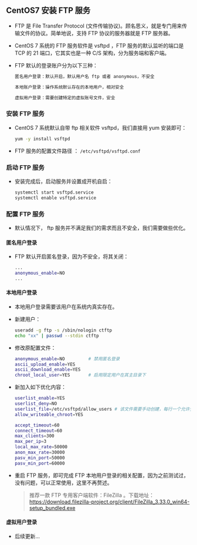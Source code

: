 ## CentOS7 安装 FTP 服务
- FTP 是 File Transfer Protocol (文件传输协议)。顾名思义，就是专门用来传输文件的协议。简单地说，支持 FTP 协议的服务器就是 FTP 服务器。
- CentOS 7 系统的 FTP 服务软件是 vsftpd ，FTP 服务的默认监听的端口是 TCP 的 21 端口，它其实也是一种 C/S 架构，分为服务端和客户端。

- FTP 默认的登录账户分为以下三种：
  
  ```bash
  匿名用户登录：默认开启，默认用户名 ftp 或者 anonymous，不安全
  
  本地账户登录：操作系统默认存在的本地用户，相对安全
  
  虚拟用户登录：需要创建特定的虚拟账号文件，安全
  ```
### 安装 FTP 服务
- CentOS 7 系统默认自带 ftp 相关软件 vsftpd，我们直接用 yum 安装即可：
  
  ```bash
  yum -y install vsftpd
  ```
- FTP 服务的配置文件路径 ： `/etc/vsftpd/vsftpd.conf`

### 启动 FTP 服务
- 安装完成后，启动服务并设置成开机自启：

  ```bash
  systemctl start vsftpd.service
  systemctl enable vsftpd.service
  ```
### 配置 FTP 服务
- 默认情况下， ftp 服务并不满足我们的需求而且不安全，我们需要做些优化。

#### 匿名用户登录
- FTP 默认开启匿名登录，因为不安全，将其关闭：
  
  ```bash
  ...
  anonymous_enable=NO
  ...
  ```
#### 本地用户登录
- 本地用户登录需要该用户在系统内真实存在。
- 新建用户：

  ```bash
  useradd -g ftp -s /sbin/nologin ctftp
  echo "xx" | passwd --stdin ctftp
  ```

- 修改原配置文件：

  ```bash
  anonymous_enable=NO         # 禁用匿名登录
  ascii_upload_enable=YES
  ascii_download_enable=YES
  chroot_local_user=YES       # 启用限定用户在其主目录下
  ```
  
- 新加入如下优化内容：

  ```bash
  userlist_enable=YES
  userlist_deny=NO
  userlist_file=/etc/vsftpd/allow_users # 该文件需要手动创建，每行一个允许登录的用户名
  allow_writeable_chroot=YES
  
  accept_timeout=60
  connect_timeout=60
  max_clients=300
  max_per_ip=3
  local_max_rate=50000
  anon_max_rate=30000
  pasv_min_port=50000
  pasv_min_port=60000
  ```
- 重启 FTP 服务，即可完成 FTP 本地用户登录的相关配置，因为之前测试过，没有问题，可以正常使用，这里不再赘述。

  > 推荐一款 FTP 专用客户端软件：FileZilla 。下载地址：<https://download.filezilla-project.org/client/FileZilla_3.33.0_win64-setup_bundled.exe>
  
#### 虚拟用户登录
- 后续更新...
